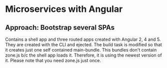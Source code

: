 # Microservices with Angular

## Approach: Bootstrap several SPAs

Contains a shell app and three routed apps created with Angular 2, 4 and 5. They are created with the CLI and ejected. The build task is modified so that it creates just one self contained main-bundle. This bundles don't contain zone.js b/c the shell app loads it. Therefore, it is using the newest version of it. Please note that you need zone.js just once. 
